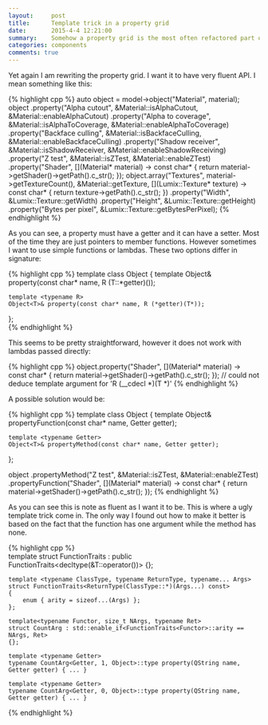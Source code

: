 ```yaml
---
layout:     post
title:      Template trick in a property grid
date:       2015-4-4 12:21:00
summary:    Somehow a property grid is the most often refactored part of my code. I want it to be as useful as the one in Unity and at the same time very easy for programmers to extend. The second condition is hardly possible without templates. 
categories: components
comments: true
---
```


Yet again I am rewriting the property grid. I want it to have very fluent API. I mean something like this:

{% highlight cpp %}
	auto object = model->object("Material", material);
	object
		.property("Alpha cutout", &Material::isAlphaCutout, &Material::enableAlphaCutout)
		.property("Alpha to coverage", &Material::isAlphaToCoverage, &Material::enableAlphaToCoverage)
		.property("Backface culling", &Material::isBackfaceCulling, &Material::enableBackfaceCulling)
		.property("Shadow receiver", &Material::isShadowReceiver, &Material::enableShadowReceiving)
		.property("Z test", &Material::isZTest, &Material::enableZTest)
		.property("Shader", [](Material* material) -> const char* { return material->getShader()->getPath().c_str(); });
	object.array("Textures", material->getTextureCount(), &Material::getTexture, [](Lumix::Texture* texture) -> const char* { return texture->getPath().c_str(); })
		.property("Width", &Lumix::Texture::getWidth)
		.property("Height", &Lumix::Texture::getHeight)
		.property("Bytes per pixel", &Lumix::Texture::getBytesPerPixel);
{% endhighlight %}

As you can see, a property must have a getter and it can have a setter. Most of the time they are just pointers to member functions. However sometimes I want to use simple functions or lambdas. These two options differ in signature:

{% highlight cpp %}
template <typename T>
class Object
{
	template <typename R>
	Object<T>& property(const char* name, R (T::*getter)());
	
	template <typename R>
	Object<T>& property(const char* name, R (*getter)(T*));
};                                               
{% endhighlight %}

This seems to be pretty straightforward, however it does not work with lambdas passed directly:

{% highlight cpp %}
object.property("Shader", [](Material* material) -> const char* { return material->getShader()->getPath().c_str(); });
// could not deduce template argument for 'R (__cdecl *)(T *)'
{% endhighlight %}

A possible solution would be:

{% highlight cpp %}
template <typename T>
class Object
{
	template <typename Getter>
	Object<T>& propertyFunction(const char* name, Getter getter);
	
	template <typename Getter>
	Object<T>& propertyMethod(const char* name, Getter getter);
};                     

object
	.propertyMethod("Z test", &Material::isZTest, &Material::enableZTest)
	.propertyFunction("Shader", [](Material* material) -> const char* { return material->getShader()->getPath().c_str(); });
{% endhighlight %}

As you can see this is note as fluent as I want it to be. This is where a ugly template trick come in. The only way I found out how to make it better is based on the fact that the function has one argument while the method has none.

{% highlight cpp %}  
template <typename T>
	struct FunctionTraits : public FunctionTraits<decltype(&T::operator())>
	{};

	template <typename ClassType, typename ReturnType, typename... Args>
	struct FunctionTraits<ReturnType(ClassType::*)(Args...) const>
	{
		enum { arity = sizeof...(Args) };
	};

	template<typename Functor, size_t NArgs, typename Ret>
	struct CountArg : std::enable_if<FunctionTraits<Functor>::arity == NArgs, Ret>
	{};

	template <typename Getter>
	typename CountArg<Getter, 1, Object>::type property(QString name, Getter getter) { ... }
	
	template <typename Getter>
	typename CountArg<Getter, 0, Object>::type property(QString name, Getter getter) { ... }
{% endhighlight %}

